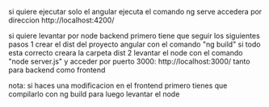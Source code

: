 si quiere ejecutar solo el angular ejecuta el comando ng serve accedera por direccion http://localhost:4200/


si quiere levantar por node backend primero tiene que seguir los siguientes pasos
1 crear el dist del proyecto angular con el comando "ng build"
si todo esta correcto creara la carpeta dist
2 levantar el node con el comando "node server.js"
y acceder por puerto 3000:   http://localhost:3000/
tanto para backend como frontend

nota: si haces una modificacion en el frontend primero tienes que compilarlo con ng build para luego levantar el node
